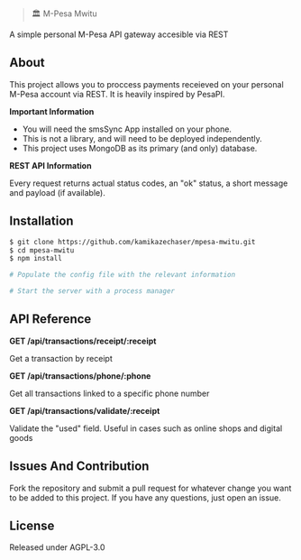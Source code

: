 > 🏛 M-Pesa Mwitu

A simple personal M-Pesa API gateway accesible via REST


## About

This project allows you to proccess payments receieved on your personal M-Pesa account via REST. It is heavily inspired by PesaPI.

**Important Information**

- You will need the smsSync App installed on your phone.
- This is not a library, and will need to be deployed independently.
- This project uses MongoDB as its primary (and only) database.

**REST API Information**

Every request returns actual status codes, an "ok" status, a short message and payload (if available).


## Installation

```bash
$ git clone https://github.com/kamikazechaser/mpesa-mwitu.git
$ cd mpesa-mwitu
$ npm install

# Populate the config file with the relevant information

# Start the server with a process manager
```

## API Reference

**GET /api/transactions/receipt/:receipt**

Get a transaction by receipt

**GET /api/transactions/phone/:phone**

Get all transactions linked to a specific phone number

**GET /api/transactions/validate/:receipt**

Validate the "used" field. Useful in cases such as online shops and digital goods


## Issues And Contribution

Fork the repository and submit a pull request for whatever change you want to be added to this project. If you have any questions, just open an issue.

## License

Released under AGPL-3.0